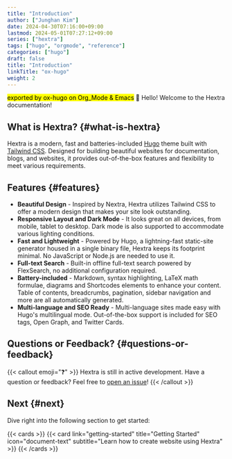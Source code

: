 ```yaml
---
title: "Introduction"
author: ["Junghan Kim"]
date: 2024-04-30T07:16:00+09:00
lastmod: 2024-05-01T07:27:12+09:00
series: ["hextra"]
tags: ["hugo", "orgmode", "reference"]
categories: ["hugo"]
draft: false
title: "Introduction"
linkTitle: "ox-hugo"
weight: 2
---
```


<mark>exported by ox-hugo on Org_Mode &amp; Emacs</mark> 👋 Hello! Welcome to the Hextra documentation!

<!--more-->


## What is Hextra? {#what-is-hextra}

Hextra is a modern, fast and batteries-included [Hugo](https://gohugo.io/) theme built with [Tailwind CSS](https://tailwindcss.com/). Designed for building beautiful websites for documentation, blogs, and websites, it provides out-of-the-box features and flexibility to meet various requirements.


## Features {#features}

-   **Beautiful Design** - Inspired by Nextra, Hextra utilizes Tailwind CSS to offer a modern design that makes your site look outstanding.
-   **Responsive Layout and Dark Mode** - It looks great on all devices, from mobile, tablet to desktop. Dark mode is also supported to accommodate various lighting conditions.
-   **Fast and Lightweight** - Powered by Hugo, a lightning-fast static-site generator housed in a single binary file, Hextra keeps its footprint minimal. No JavaScript or Node.js are needed to use it.
-   **Full-text Search** - Built-in offline full-text search powered by FlexSearch, no additional configuration required.
-   **Battery-included** - Markdown, syntax highlighting, LaTeX math formulae, diagrams and Shortcodes elements to enhance your content. Table of contents, breadcrumbs, pagination, sidebar navigation and more are all automatically generated.
-   **Multi-language and SEO Ready** - Multi-language sites made easy with Hugo's multilingual mode. Out-of-the-box support is included for SEO tags, Open Graph, and Twitter Cards.


## Questions or Feedback? {#questions-or-feedback}

{{< callout emoji="❓" >}}
  Hextra is still in active development.
  Have a question or feedback? Feel free to [open an issue](https://github.com/imfing/hextra/issues)!
{{< /callout >}}


## Next {#next}

Dive right into the following section to get started:

{{< cards >}}
  {{< card link="getting-started" title="Getting Started" icon="document-text" subtitle="Learn how to create website using Hextra" >}}
{{< /cards >}}
